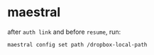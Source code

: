 # maestral

after `auth link` and before `resume`, run:

```sh
maestral config set path /dropbox-local-path
```

